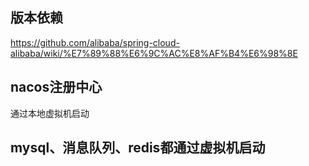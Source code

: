 ## 版本依赖
https://github.com/alibaba/spring-cloud-alibaba/wiki/%E7%89%88%E6%9C%AC%E8%AF%B4%E6%98%8E

## nacos注册中心
通过本地虚拟机启动

## mysql、消息队列、redis都通过虚拟机启动